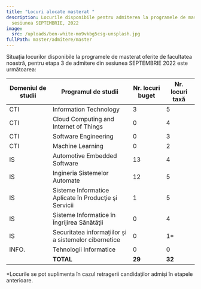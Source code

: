 ```yaml
---
title: "Locuri alocate masterat "
description: Locurile disponibile pentru admiterea la programele de masterat,
  sesiunea SEPTEMBRIE, 2022
image:
  src: /uploads/ben-white-mo9vkbg5csg-unsplash.jpg
fullPath: master/admitere/master
---
```

Situația locurilor disponibile la programele de masterat oferite de facultatea noastră, pentru etapa 3 de admitere din sesiunea SEPTEMBRIE 2022 este următoarea:

| **Domeniul de studii** | **Programul de studii**                               | **Nr. locuri buget** | **Nr. locuri taxă** |
| ---------------------- | ----------------------------------------------------- | -------------------- | ------------------- |
| CTI                    | Information Technology                                | 3                    | 5                   |
| CTI                    | Cloud Computing and Internet of Things                | 0                    | 4                   |
| CTI                    | Software Engineering                                  | 0                    | 3                   |
| CTI                    | Machine Learning                                      | 0                    | 2                   |
| IS                     | Automotive Embedded Software                          | 13                   | 4                   |
| IS                     | Ingineria Sistemelor Automate                         | 12                   | 5                   |
| IS                     | Sisteme Informatice Aplicate în Producţie şi Servicii | 1                    | 5                   |
| IS                     | Sisteme Informatice în Îngrijirea Sănătăţii           | 0                    | 4                   |
| IS                     | Securitatea informațiilor și a sistemelor cibernetice | 0                    | 1*                  |
| INFO.                  | Tehnologii Informatice                                | 0                    | 0                   |
|                        | **TOTAL**                                             | **29**               | **32**              |

\*Locurile se pot suplimenta în cazul retragerii candidaților admiși în etapele anterioare.